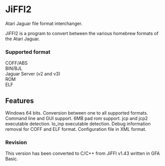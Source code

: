 # JiFFI2
Atari Jaguar file format interchanger.

JiFFI2 is a program to convert between the various homebrew formats of the Atari Jaguar.

### Supported format
COFF/ABS<br>
BIN/BJL<br>
Jaguar Server (v2 and v3)<br>
ROM<br>
ELF

## Features
Windows 64 bits.
Conversion between one to all supported formats.
Command line and GUI support.
6MB pad rom support.
jcp and jcp2 executable detection.
lo_inp executable detection.
Debug information removal for COFF and ELF format.
Configuration file in XML format.

### Revision
This version has been converted to C/C++ from JiFFI v1.43 written in GFA Basic.